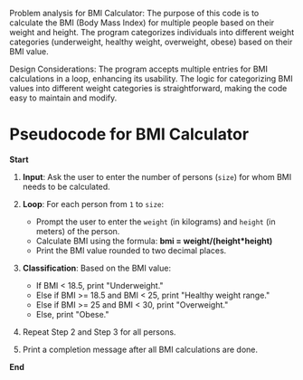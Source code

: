 Problem analysis for BMI Calculator:
 The purpose of this code is to calculate the BMI (Body Mass Index) for multiple people based on their weight and height. The program categorizes individuals into different weight categories (underweight, healthy weight, overweight, obese) based on their BMI value.


Design Considerations:
The program accepts multiple entries for BMI calculations in a loop, enhancing its usability.
The logic for categorizing BMI values into different weight categories is straightforward, making the code easy to maintain and modify.

# Pseudocode for BMI Calculator

**Start**

1. **Input**: Ask the user to enter the number of persons (`size`) for whom BMI needs to be calculated.
   
2. **Loop**: For each person from `1` to `size`:
   - Prompt the user to enter the `weight` (in kilograms) and `height` (in meters) of the person.
   - Calculate BMI using the formula:
    **bmi = weight/(height*height)**
   - Print the BMI value rounded to two decimal places.

3. **Classification**: Based on the BMI value:
   - If BMI < 18.5, print "Underweight."
   - Else if BMI >= 18.5 and BMI < 25, print "Healthy weight range."
   - Else if BMI >= 25 and BMI < 30, print "Overweight."
   - Else, print "Obese."

4. Repeat Step 2 and Step 3 for all persons.

5. Print a completion message after all BMI calculations are done.

**End**
